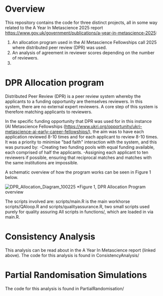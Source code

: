 # Overview
This repository contains the code for three distinct projects, all in some way related to the A Year In Metascience 2025  report https://www.gov.uk/government/publications/a-year-in-metascience-2025:
1) An allocation program used in the AI Metascience Fellowships call 2025 where distributed peer review (DPR) was used.
2) An analysis of agreement in reviewer scores depending on the number of reviewers.
3) <Alex>

# DPR Allocation program

Distributed Peer Review (DPR) is a peer review system whereby the applicants to a funding opportunity are themselves reviewers. In this system, there are no external expert reviewers. A core step of this system is therefore matching applicants to reviewers.

In the specific funding opportunity that DPR was used for in this instance (AI Metascience Fellowships (https://www.ukri.org/opportunity/ukri-metascience-ai-early-career-fellowships/), the aim was to have each application reviewed 8-10 times and for each applicant to review 8-10 times. It was a priority to minimise "bad faith" interaction with the system, and this was pursued by:
-Creating two funding pools with equal funding available, each comprised of half the applicants.
-Assigning each applicant to ten reviewers if possible, ensuring that reciprocal matches and matches with the same institutions are impossible.

A schematic overview of how the program works can be seen in Figure 1 below.

![DPR_Allocation_Diagram_100225](https://github.com/user-attachments/assets/bd7fd0b5-e52a-40c3-b75d-34ac526f21db)
*Figure 1, DPR Allocation Program overview

The scripts involved are:
scripts/main.R is the main workhorse
scripts/QAloop.R and scripts/qualityassurance.R, two small scripts used purely for quality assuring
All scripts in functions/, which are loaded in via main.R.

# Consistency Analysis
This analysis can be read about in the A Year In Metascience report (linked above). 
The code for this analysis is found in ConsistencyAnalysis/

# Partial Randomisation Simulations

The code for this analysis is found in PartialRandomisation/



